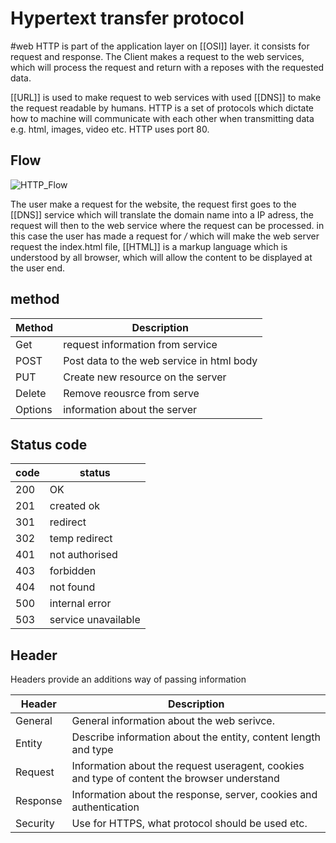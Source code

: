# Hypertext transfer protocol
#web
HTTP is part of the application layer on [[OSI]] layer. it consists for request and response. The Client makes a request to the web services, which will process the request and return with a reposes with the requested data. 

[[URL]] is used to make request to web services with used [[DNS]] to make the request readable by humans. 
HTTP is a set of protocols which dictate how to machine will communicate with each other when transmitting data e.g. html, images, video etc. 
HTTP uses port 80.


## Flow
![HTTP_Flow](https://academy.hackthebox.eu/storage/modules/35/HTTP_Flow.png)

The user make a request for the website, the request first goes to the [[DNS]] service which will translate the domain name into a IP adress, the request will then to the web service where the request can be processed. in this case the user has made a request for */* which will make the web server request the index.html file, [[HTML]] is a markup language which is understood by all browser, which will allow the content to be displayed at the user end. 


## method 

|Method|Description|
|---|---|
|Get|request information from service|
|POST|Post data to the web service in html body|
|PUT|Create new resource on the server|
|Delete|Remove reousrce from serve|
|Options|information about the server|

## Status code
|code|status|
|---|---|
|200|OK|
|201| created ok|
|301|redirect|
|302| temp redirect|
|401| not authorised|
|403| forbidden|
|404| not found|
|500| internal error|
|503| service unavailable|


## Header
Headers provide an additions way of passing information

|Header|Description|
|---|---|
|General|General information about the web serivce.|
|Entity|Describe information about the entity, content length and type|
|Request| Information about the request useragent, cookies and type of content the browser understand|
|Response|Information about the response, server, cookies and authentication|
|Security|Use for HTTPS, what protocol should be used etc.|
